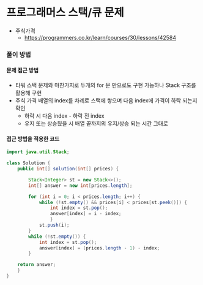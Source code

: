 프로그래머스 스택/큐 문제
=========================

-	주식가격
	-	https://programmers.co.kr/learn/courses/30/lessons/42584

### 풀이 방법

#### 문제 접근 방법

-	타워 스택 문제와 마찬가지로 두개의 for 문 만으로도 구현 가능하나 Stack 구조를 활용해 구현
-	주식 가격 배열의 index를 차례로 스택에 쌓으며 다음 index에 가격이 하락 되는지 확인
	-	하락 시 다음 index - 하락 전 index
	-	유지 또는 상승됬을 시 배열 끝까지의 유지/상승 되는 시간 그대로

#### 접근 방법을 적용한 코드

```java
import java.util.Stack;

class Solution {
    public int[] solution(int[] prices) {

        Stack<Integer> st = new Stack<>();
        int[] answer = new int[prices.length];

        for (int i = 0; i < prices.length; i++) {
            while (!st.empty() && prices[i] < prices[st.peek()]) {
                int index = st.pop();
                answer[index] = i - index;
                }
            st.push(i);
        }
        while (!st.empty()) {
            int index = st.pop();
            answer[index] = (prices.length - 1) - index;
        }

    return answer;
    }
}
```
